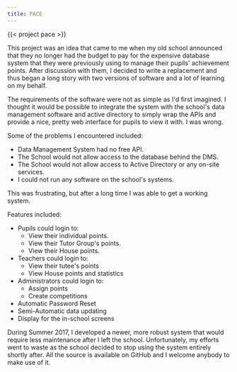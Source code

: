 ```yaml
---
title: PACE
---
```


{{< project pace >}}

This project was an idea that came to me when my old school announced that they no longer had the budget to pay for the expensive database system that they were previously using to manage their pupils' achievement points. After discussion with them, I decided to write a replacement and thus began a long story with two versions of software and a lot of learning on my behalf.

The requirements of the software were not as simple as I'd first imagined. I thought it would be possible to integrate the system with the school's data management software and active directory to simply wrap the APIs and provide a nice, pretty web interface for pupils to view it with. I was wrong.

Some of the problems I encountered included:

- Data Management System had no free API.
- The School would not allow access to the database behind the DMS.
- The School would not allow access to Active Directory or any on-site services.
- I could not run any software on the school's systems.

This was frustrating, but after a long time I was able to get a working system.

Features included:

- Pupils could login to:
  - View their individual points.
  - View their Tutor Group's points.
  - View their House points.
- Teachers could login to:
  - View their tutee's points
  - View House points and statistics
- Administrators could login to:
  - Assign points
  - Create competitions
- Automatic Password Reset
- Semi-Automatic data updating
- Display for the in-school screens

During Summer 2017, I developed a newer, more robust system that would require less maintenance after I left the school. Unfortunately, my efforts went to waste as the school decided to stop using the system entirely shortly after. All the source is available on GitHub and I welcome anybody to make use of it.
